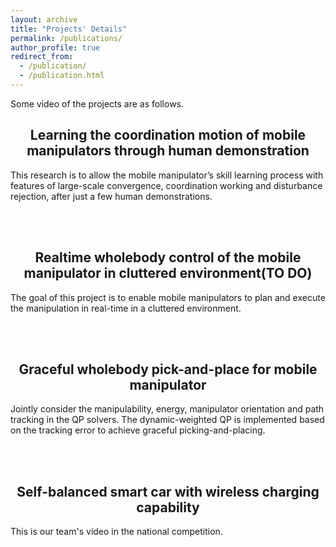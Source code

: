 ```yaml
---
layout: archive
title: "Projects' Details"
permalink: /publications/
author_profile: true
redirect_from: 
  - /publication/
  - /publication.html
---
```

<link rel="stylesheet" href="https://cdn.staticfile.org/font-awesome/4.7.0/css/font-awesome.css">


Some video of the projects are as follows. 

<center><h2>Learning the coordination motion of mobile manipulators through human demonstration</h2></center>
<p>This research is to allow the mobile manipulator’s skill learning process with features of large-scale convergence, coordination working and disturbance rejection, after just a few human demonstrations.</p>
</br>
</br>


<center><h2>Realtime wholebody control of the mobile manipulator in cluttered environment(TO DO)</h2></center>
<p>The goal of this project is to enable mobile manipulators to plan and execute the manipulation in real-time in a cluttered environment.</p>
</br>
</br>
<center><h2>Graceful wholebody pick-and-place for mobile manipulator</h2></center>
<p>Jointly consider the manipulability, energy, manipulator orientation and path tracking in the QP solvers. The dynamic-weighted QP is implemented based on the tracking error to achieve graceful picking-and-placing.</p>

</br>
</br>
<center><h2>Self-balanced smart car with wireless charging capability</h2></center>
<p>This is our team's video in the national competition.</p>